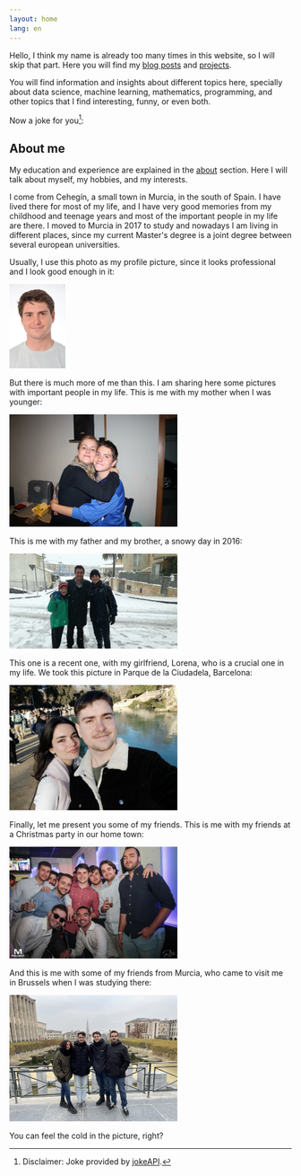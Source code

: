```yaml
---
layout: home
lang: en
---
```


Hello, I think my name is already too many times in this website, so I will skip that part. Here you will find my [blog posts](/blog) and [projects](/projects).

You will find information and insights about different topics here, specially about data science, machine learning, mathematics, programming, and other topics that I find interesting, funny, or even both.

<script>
window.onload = function() {
    fetch('https://v2.jokeapi.dev/joke/Any?blacklistFlags=nsfw,religious,political,racist,sexist,explicit&type=single')
        .then(response => response.json())
        .then(data => {
            document.getElementById('joke').textContent = data.joke;
        });
};
</script>

Now a joke for you[^1]:

<p id="joke"></p>

## About me

My education and experience are explained in the [about](/about) section. Here I will talk about myself, my hobbies, and my interests.

I come from Cehegín, a small town in Murcia, in the south of Spain. I have lived there for most of my life, and I have very good memories from my childhood and teenage years and most of the important people in my life are there. I moved to Murcia in 2017 to study and nowadays I am living in different places, since my current Master's degree is a joint degree between several european universities.

Usually, I use this photo as my profile picture, since it looks professional and I look good enough in it:

<img src="/assets/images/me/me.png" alt="A picture of me." width="100" class="centered-image">

But there is much more of me than this. I am sharing here some pictures with important people in my life. This is me with my mother when I was younger:

<img src="/assets/images/me/me-and-mum.jpg" alt="A picture of me with my mother." width="300" class="centered-image">

This is me with my father and my brother, a snowy day in 2016:

<img src="/assets/images/me/me-jp-dad.jpg" alt="A picture of me with my family." width="300" class="centered-image">

This one is a recent one, with my girlfriend, Lorena, who is a crucial one in my life. We took this picture in Parque de la Ciudadela, Barcelona:

<img src="/assets/images/me/me-lore.jpg" alt="A picture of me with my girlfriend." width="300" class="centered-image">

Finally, let me present you some of my friends. This is me with my friends at a Christmas party in our home town:

<img src="/assets/images/me/me-and-friends.jpg" alt="A picture of me with my friends." width="300" class="centered-image">

And this is me with some of my friends from Murcia, who came to visit me in Brussels when I was studying there:

<img src="/assets/images/me/me-friends-bruxelles.jpg" alt="A picture of me with my friends from Murcia." width="300" class="centered-image">

You can feel the cold in the picture, right?

[^1]: Disclaimer: Joke provided by [jokeAPI](https://sv443.net/jokeapi/v2/).
